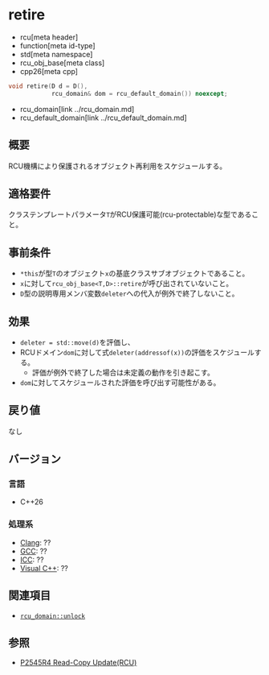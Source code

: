 # retire
* rcu[meta header]
* function[meta id-type]
* std[meta namespace]
* rcu_obj_base[meta class]
* cpp26[meta cpp]

```cpp
void retire(D d = D(),
            rcu_domain& dom = rcu_default_domain()) noexcept;
```
* rcu_domain[link ../rcu_domain.md]
* rcu_default_domain[link ../rcu_default_domain.md]

## 概要
RCU機構により保護されるオブジェクト再利用をスケジュールする。


## 適格要件
クラステンプレートパラメータ`T`がRCU保護可能(rcu-protectable)な型であること。


## 事前条件
- `*this`が型`T`のオブジェクト`x`の基底クラスサブオブジェクトであること。
- `x`に対して`rcu_obj_base<T,D>::retire`が呼び出されていないこと。
- `D`型の説明専用メンバ変数`deleter`への代入が例外で終了しないこと。


## 効果
- `deleter = std::move(d)`を評価し、
- RCUドメイン`dom`に対して式`deleter(addressof(x))`の評価をスケジュールする。
    - 評価が例外で終了した場合は未定義の動作を引き起こす。
- `dom`に対してスケジュールされた評価を呼び出す可能性がある。


## 戻り値
なし


## バージョン
### 言語
- C++26

### 処理系
- [Clang](/implementation.md#clang): ??
- [GCC](/implementation.md#gcc): ??
- [ICC](/implementation.md#icc): ??
- [Visual C++](/implementation.md#visual_cpp): ??


## 関連項目
- [`rcu_domain::unlock`](../rcu_domain/unlock.md)


## 参照
- [P2545R4 Read-Copy Update(RCU)](https://open-std.org/jtc1/sc22/wg21/docs/papers/2023/p2545r4.pdf)
